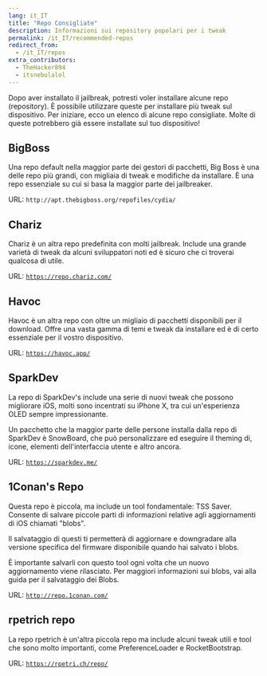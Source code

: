 ```yaml
---
lang: it_IT
title: "Repo Consigliate"
description: Informazioni sui repository popolari per i tweak
permalink: /it_IT/recommended-repos
redirect_from:
  - /it_IT/repos
extra_contributors:
  - TheHacker894
  - itsnebulalol
---
```


Dopo aver installato il jailbreak, potresti voler installare alcune repo (<router-link to="/it_IT/faq#repos">repository</router-link>). È possibile utilizzare queste per installare più tweak sul dispositivo. Per iniziare, ecco un elenco di alcune repo consigliate. Molte di queste potrebbero già essere installate sul tuo dispositivo!

## BigBoss

Una repo default nella maggior parte dei gestori di pacchetti, Big Boss è una delle repo più grandi, con migliaia di tweak e modifiche da installare. È una repo essenziale su cui si basa la maggior parte dei jailbreaker.

URL: `http://apt.thebigboss.org/repofiles/cydia/`

## Chariz

Chariz è un altra repo predefinita con molti jailbreak. Include una grande varietà di tweak da alcuni sviluppatori noti ed è sicuro che ci troverai qualcosa di utile.

URL: [`https://repo.chariz.com/`](https://repo.chariz.com/)

## Havoc

Havoc è un altra repo con oltre un migliaio di pacchetti disponibili per il download. Offre una vasta gamma di temi e tweak da installare ed è di certo essenziale per il vostro dispositivo.

URL: [`https://havoc.app/`](https://havoc.app/)

## SparkDev

La repo di SparkDev's include una serie di nuovi tweak che possono migliorare iOS, molti sono incentrati su iPhone X, tra cui un'esperienza OLED sempre impressionante.

Un pacchetto che la maggior parte delle persone installa dalla repo di SparkDev è SnowBoard, che può personalizzare ed eseguire il theming di, icone, elementi dell'interfaccia utente e altro ancora.

URL: [`https://sparkdev.me/`](https://sparkdev.me/)

## 1Conan's Repo

Questa repo è piccola, ma include un tool fondamentale: TSS Saver. Consente di salvare piccole parti di informazioni relative agli aggiornamenti di iOS chiamati "blobs".

Il salvataggio di questi ti permetterà di aggiornare e downgradare alla versione specifica del firmware disponibile quando hai salvato i blobs.

È importante salvarli con questo tool ogni volta che un nuovo aggiornamento viene rilasciato. Per maggiori informazioni sui blobs, vai alla <router-link to="/saving-blobs">guida per il salvataggio dei Blobs</router-link>.

URL: [`http://repo.1conan.com/`](http://repo.1conan.com/)

## rpetrich repo

La repo rpetrich è un'altra piccola repo ma include alcuni tweak utili e tool che sono molto importanti, come PreferenceLoader e RocketBootstrap.

URL: [`https://rpetri.ch/repo/`](https://rpetri.ch/repo/)
